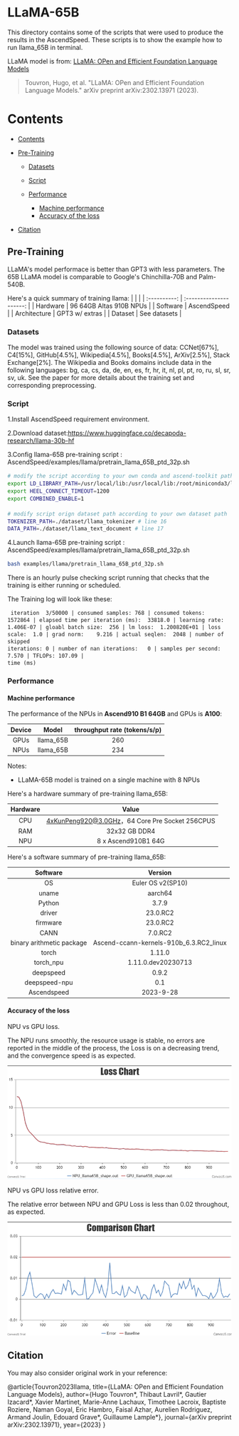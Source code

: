 # LLaMA-65B

This directory contains some of the scripts that were used to produce the results in the AscendSpeed. These scripts is to show the example how to run llama_65B in terminal.

LLaMA model is from: [LLaMA: OPen and Efficient Foundation Language Models](https://arxiv.org/pdf/2302.13971v1.pdf)

>Touvron, Hugo, et al. "LLaMA: OPen and Efficient Foundation Language Models." arXiv preprint arXiv:2302.13971 (2023).

# Contents

- [Contents](#contents)

- [Pre-Training](#pre-training)
  - [Datasets](#datasets)
  
  - [Script](#script)
  
  - [Performance](#performance)
  	- [Machine performance](#machine-performance)
  	- [Accuracy of the loss](#accuracy-of-the-loss)
  
- [Citation](#citation)


## Pre-Training

LLaMA's model performace is better than GPT3 with less parameters. The 65B LLaMA model is comparable to Google's Chinchilla-70B and Palm-540B.

Here's a quick summary of training llama:
|              |                         |
| :----------: | :---------------------: |
|   Hardware   | 96 64GB Altas 910B NPUs |
|   Software   |       AscendSpeed       |
| Architecture |     GPT3 w/ extras      |
|   Dataset    |       See datasets      |

### Datasets
The model was trained using the following source of data: CCNet[67%], C4[15%], GitHub[4.5%], Wikipedia[4.5%], Books[4.5%], ArXiv[2.5%], Stack Exchange[2%]. The Wikipedia and Books domains include data in the following languages: bg, ca, cs, da, de, en, es, fr, hr, it, nl, pl, pt, ro, ru, sl, sr, sv, uk. See the paper for more details about the training set and corresponding preprocessing.

### Script

1.Install AscendSpeed requirement environment.

2.Download dataset:https://www.huggingface.co/decapoda-research/llama-30b-hf

3.Config llama-65B pre-training script : AscendSpeed/examples/llama/pretrain_llama_65B_ptd_32p.sh

```bash
# modify the script according to your own conda and ascend-toolkit path
export LD_LIBRARY_PATH=/usr/local/lib:/usr/local/lib:/root/miniconda3/lib:$LD_LIBRARY_PATH
export HEEL_CONNECT_TIMEOUT=1200
export COMBINED_ENABLE=1

# modify script orign dataset path according to your own dataset path
TOKENIZER_PATH=./dataset/llama_tokenizer # line 16
DATA_PATH=./dataset/llama_text_document # line 17

```

4.Launch llama-65B pre-training script : AscendSpeed/examples/llama/pretrain_llama_65B_ptd_32p.sh

```bash
bash examples/llama/pretrain_llama_65B_ptd_32p.sh
```

There is an hourly pulse checking script running that checks that the training is either running or scheduled.

The Training log will look like these:

```Shell
 iteration  3/50000 | consumed samples: 768 | consumed tokens:  1572864 | elapsed time per iteration (ms):  33818.0 | learning rate:    1.406E-07 | gloabl batch size:  256 | lm loss:  1.200820E+01 | loss scale:  1.0 | grad norm:    9.216 | actual seqlen:  2048 | number of skipped
iterations: 0 | number of nan iterations:   0 | samples per second: 7.570 | TFLOPs: 107.09 |
time (ms)
```

### Performance

#### Machine performance

The performance of the NPUs in **Ascend910 B1 64GB** and GPUs is **A100**:

|  Device  |   Model   |  throughput rate (tokens/s/p) |
| :------: | :-------: |  :--------------------------: |
|   GPUs   | llama_65B |             260               |
|   NPUs   | llama_65B |             234               |
Notes: 

- LLaMA-65B model is trained on a single machine with 8 NPUs

Here's a hardware summary of pre-training llama_65B:

| Hardware |                      Value                      |
| :------: | :---------------------------------------------: |
|   CPU    | 4xKunPeng920@3.0GHz，64 Core Pre Socket 256CPUS |
|   RAM    |                  32x32 GB DDR4                  |
|   NPU    |               8 x Ascend910B1 64G               |

Here's a software summary of pre-training llama_65B:

|         Software          |                 Version                 |
| :-----------------------: | :-------------------------------------: |
|            OS             |            Euler OS v2(SP10)            |
|           uname           |                 aarch64                 |
|          Python           |                  3.7.9                  |
|          driver           |                23.0.RC2                 |
|         firmware          |                23.0.RC2                 |
|           CANN            |                 7.0.RC2                 |
| binary arithmetic package | Ascend-ccann-kernels-910b_6.3.RC2_linux |
|           torch           |                 1.11.0                  |
|         torch_npu         |           1.11.0.dev20230713            |
|         deepspeed         |                  0.9.2                  |
|       deepspeed-npu       |                   0.1                   |
|        Ascendspeed        |                2023-9-28                |



#### Accuracy of the loss

NPU vs GPU loss.

The NPU runs smoothly, the resource usage is stable, no errors are reported in the middle of the process, the Loss is on a decreasing trend, and the convergence speed is as expected.

![NPU-LOSS](./images/loss_chart.png)

NPU vs GPU loss relative error.

The relative error between NPU and GPU Loss is less than 0.02 throughout, as expected.

![NPU-Relative-Error](./images/compare_chart.png)

## Citation

You may also consider original work in your reference:

@article{Touvron2023llama,
  title={LLaMA: OPen and Efficient Foundation Language Models},
  author={Hugo Touvron*, Thibaut Lavril*, Gautier Izacard*, Xavier Martinet, Marie-Anne Lachaux, Timothee Lacroix, Baptiste Roziere, Naman Goyal,
  Eric Hambro, Faisal Azhar, Aurelien Rodriguez, Armand Joulin, Edouard Grave*, Guillaume Lample*},
  journal={arXiv preprint arXiv:2302.13971},
  year={2023}
}